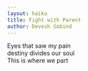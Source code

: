 ```yaml
---
layout: haiku
title: Fight with Parent
author: Devesh Gobind
---
```


Eyes that saw my pain<br>
destiny divides our soul<br>
This is where we part<br>